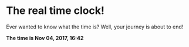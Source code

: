 # The real time clock!

Ever wanted to know what the time is? Well, your journey is about to end!

**The time is Nov 04, 2017, 16:42**
